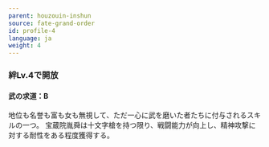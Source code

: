 ```yaml
---
parent: houzouin-inshun
source: fate-grand-order
id: profile-4
language: ja
weight: 4
---
```


### 絆Lv.4で開放

#### 武の求道：B

地位も名誉も富も女も無視して、ただ一心に武を磨いた者たちに付与されるスキルの一つ。
宝蔵院胤舜は十文字槍を持つ限り、戦闘能力が向上し、精神攻撃に対する耐性をある程度獲得する。
